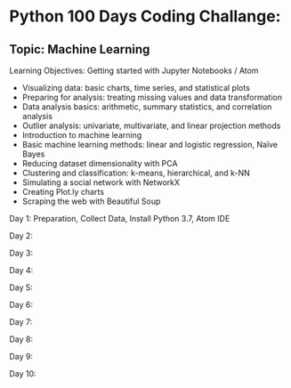 # Python 100 Days Coding Challange:
## Topic: Machine Learning

Learning Objectives: Getting started with Jupyter Notebooks / Atom
 - Visualizing data: basic charts, time series, and statistical plots
 - Preparing for analysis: treating missing values and data transformation
 - Data analysis basics: arithmetic, summary statistics, and correlation analysis
 - Outlier analysis: univariate, multivariate, and linear projection methods
 - Introduction to machine learning
 - Basic machine learning methods: linear and logistic regression, Naïve Bayes
 - Reducing dataset dimensionality with PCA
 - Clustering and classification: k-means, hierarchical, and k-NN
 - Simulating a social network with NetworkX
 - Creating Plot.ly charts
 - Scraping the web with Beautiful Soup

Day 1: Preparation, Collect Data, Install Python 3.7, Atom IDE
 
Day 2:  

Day 3: 
 
Day 4: 
 
Day 5: 
 
Day 6: 
 
Day 7: 
 
Day 8: 
 
Day 9: 
 
Day 10: 
